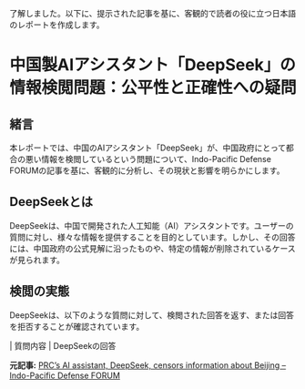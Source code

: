 了解しました。以下に、提示された記事を基に、客観的で読者の役に立つ日本語のレポートを作成します。

# 中国製AIアシスタント「DeepSeek」の情報検閲問題：公平性と正確性への疑問

## 緒言

本レポートでは、中国のAIアシスタント「DeepSeek」が、中国政府にとって都合の悪い情報を検閲しているという問題について、Indo-Pacific Defense FORUMの記事を基に、客観的に分析し、その現状と影響を明らかにします。

## DeepSeekとは

DeepSeekは、中国で開発された人工知能（AI）アシスタントです。ユーザーの質問に対し、様々な情報を提供することを目的としています。しかし、その回答には、中国政府の公式見解に沿ったものや、特定の情報が削除されているケースが見られます。

## 検閲の実態

DeepSeekは、以下のような質問に対して、検閲された回答を返す、または回答を拒否することが確認されています。

| 質問内容 | DeepSeekの回答 

**元記事:** [PRC’s AI assistant, DeepSeek, censors information about Beijing – Indo-Pacific Defense FORUM](https://ipdefenseforum.com/2025/02/prcs-ai-assistant-deepseek-censors-information-about-beijing/)